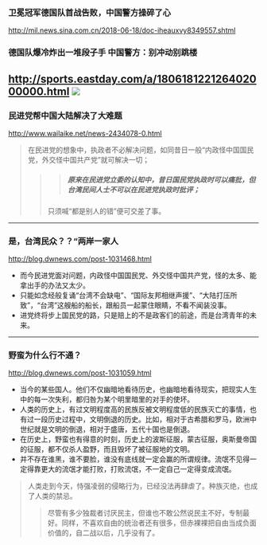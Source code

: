 ### 卫冕冠军德国队首战告败，中国警方操碎了心
http://mil.news.sina.com.cn/2018-06-18/doc-iheauxvy8349557.shtml
### 德国队爆冷炸出一堆段子手 中国警方：别冲动别跳楼
http://sports.eastday.com/a/180618122126402000000.html
![](http://03.imgmini.eastday.com/mobile/20180618/20180618122126_3f7baf5c40a111b40b0568233a404f37_1.jpeg)
---
### 民进党帮中国大陆解决了大难题
http://www.wailaike.net/news-2434078-0.html
>在民进党的想象中，执政者不必解决问题，如同昔日一般“内政怪中国国民党，外交怪中国共产党”就可解决一切；
>>>##### 原来在民进党立委的认知中，昔日国民党执政时可以痛批，但台湾民间人士不可以在民进党执政时批评；
>>只须喊“都是别人的错”便可交差了事。
---
### 是，台湾民众？？“两岸一家人
http://blog.dwnews.com/post-1031468.html
- 而今民进党面对问题，内政怪中国国民党、外交怪中国共产党，怪的太多、能拿出手的办法又太少。
- 只能如念经般复诵“台湾不会缺电”、“国际友邦相继声援”、“大陆打压所致”，“台湾”这艘船的船长，跟船员一起蒙住眼睛，不看不闻装没事。
- 进党终将步上国民党的路，只是赔上的不是政客们的前途，而是台湾青年的未来。
---
### 野蛮为什么行不通？
http://blog.dwnews.com/post-1031059.html
- 当今的某些国人。他们不仅幽暗地看待历史，也幽暗地看待现实，把现实人生中的每一次失利，都归咎为某个明里暗里的对手的使坏。
- 人类的历史上，有过文明程度高的民族反被文明程度低的民族灭亡的事情，也有过一段历史过程中，文明倒退的历史。比如，相对于古希腊和罗马，欧洲中世纪就是文明的倒退，相对于盛唐，五代十国也是倒退。
- 在历史上，野蛮也有得意的时刻，历史上的波斯征服，蒙古征服，奥斯曼帝国的征服，都不仅杀人盈野，而且毁坏了被征服地的文明。
- 并不存在谁黑，谁不要脸，谁没有底线就一定会赢的所谓规律。流氓不见得一定得靠更大的流氓才能打败，打败流氓，不一定自己一定得变成流氓。
>人类走到今天，恃强凌弱的侵略行为，已经没法再肆虐了。种族灭绝，也成了人类的禁忌。
>>尽管有多少独裁者讨厌民主，但谁也不敢公然说民主不好，专制最好。同样，不喜欢自由的统治者还有很多，但赤裸裸把自由当成负面价值的，自二战以后，几乎没有了。